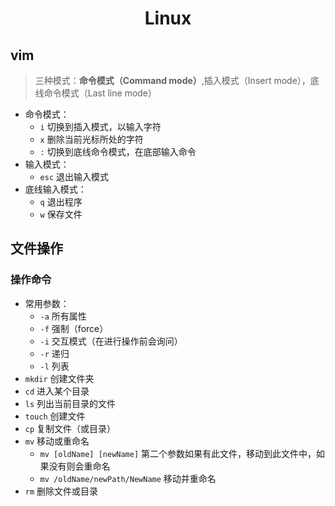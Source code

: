 # <center> Linux  </center>
## vim
> 三种模式：**命令模式（Command mode）**,插入模式（Insert mode），底线命令模式（Last line mode）
- 命令模式：
  + `i`    切换到插入模式，以输入字符
  + `x`    删除当前光标所处的字符
  + `:`	   切换到底线命令模式，在底部输入命令
- 输入模式：
  + `esc`  退出输入模式
- 底线输入模式：
  + `q`    退出程序
  + `w`    保存文件
## 文件操作
### 操作命令 
- 常用参数：
  + `-a`    所有属性
  + `-f`    强制（force）
  + `-i`    交互模式（在进行操作前会询问）
  + `-r`    递归
  + `-l`    列表
- `mkdir`  创建文件夹
- `cd`     进入某个目录
- `ls`     列出当前目录的文件
- `touch`  创建文件
- `cp`	   复制文件（或目录）
- `mv`     移动或重命名
  + `mv [oldName] [newName]`  第二个参数如果有此文件，移动到此文件中，如果没有则会重命名
  + `mv /oldName/newPath/NewName`  移动并重命名
- `rm`	   删除文件或目录

